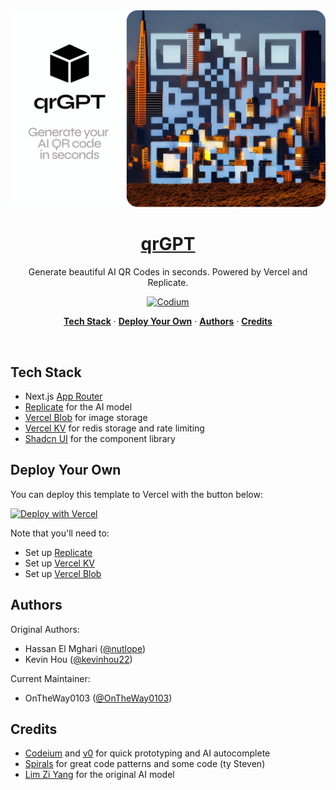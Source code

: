 <a href="https://aicuteqr.vercel.app">
  <img alt="QrGPT – Generate beautiful AI QR Codes in seconds." src="/public/og-image.png">
  <h1 align="center">qrGPT</h1>
</a>

<p align="center">
  Generate beautiful AI QR Codes in seconds. Powered by Vercel and Replicate.
</p>

<p align="center">
  <a href="https://codeium.com?repo_name=OnTheWay0103%2Fai_cute_qr">
    <img src="https://codeium.com/badges/main" alt="Codium" />
  </a>
</p>

<p align="center">
  <a href="#tech-stack"><strong>Tech Stack</strong></a> ·
  <a href="#deploy-your-own"><strong>Deploy Your Own</strong></a> ·
  <a href="#authors"><strong>Authors</strong></a> ·
  <a href="#credits"><strong>Credits</strong></a>
</p>
<br/>

## Tech Stack

- Next.js [App Router](https://nextjs.org/docs/app)
- [Replicate](https://replicate.com/) for the AI model
- [Vercel Blob](https://vercel.com/storage/blob) for image storage
- [Vercel KV](https://vercel.com/storage/kv) for redis storage and rate limiting
- [Shadcn UI](https://ui.shadcn.com/) for the component library

## Deploy Your Own

You can deploy this template to Vercel with the button below:

[![Deploy with Vercel](https://vercel.com/button)](https://vercel.fyi/qrGPT)

Note that you'll need to:

- Set up [Replicate](https://replicate.com)
- Set up [Vercel KV](https://vercel.com/docs/storage/vercel-kv/quickstart)
- Set up [Vercel Blob](https://vercel.com/docs/storage/vercel-blob/quickstart)

## Authors

Original Authors:
- Hassan El Mghari ([@nutlope](https://twitter.com/nutlope))
- Kevin Hou ([@kevinhou22](https://twitter.com/kevinhou22))

Current Maintainer:
- OnTheWay0103 ([@OnTheWay0103](https://github.com/OnTheWay0103))

## Credits

- [Codeium](https://codeium.com?repo_name=OnTheWay0103%2Fai_cute_qr) and [v0](https://v0.dev/) for quick prototyping and AI autocomplete
- [Spirals](https://spirals.vercel.app/) for great code patterns and some code (ty Steven)
- [Lim Zi Yang](https://github.com/ZYLIM0702) for the original AI model
